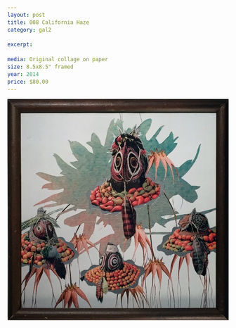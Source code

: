 ```yaml
---
layout: post
title: 008 California Haze
category: gal2

excerpt: 

media: Original collage on paper
size: 8.5x8.5" framed 
year: 2014
price: $80.00
---
```


<img src="img/gal/008.jpg" />
